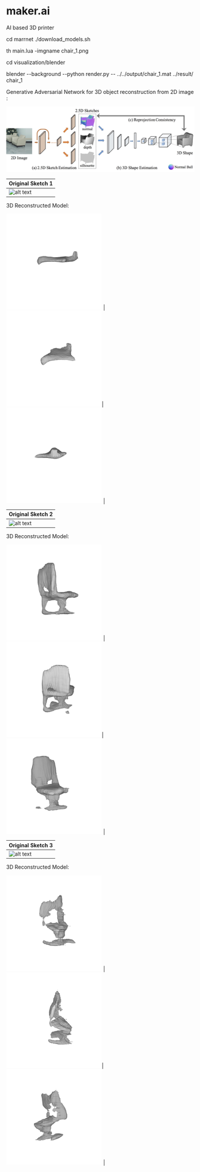 # maker.ai
AI based 3D printer


cd marrnet
./download_models.sh

th main.lua -imgname chair_1.png

cd visualization/blender

blender --background --python render.py -- ../../output/chair_1.mat ../result/ chair_1





Generative Adversarial Network for 3D object reconstruction from 2D image :

![alt text](https://github.com/srihari2761/maker.ai/blob/master/model.jpg)



| Original Sketch 1| 
| ------------- | 
| ![alt text](https://github.com/srihari2761/maker.ai/blob/master/image/chair_test1.png)| 

3D Reconstructed Model:

![alt text](https://github.com/srihari2761/maker.ai/blob/master/visualization/result/chair_test1_0_view_1.png) | ![alt text](https://github.com/srihari2761/maker.ai/blob/master/visualization/result/chair_test1_0_view_2.png)| ![alt text](https://github.com/srihari2761/maker.ai/blob/master/visualization/result/chair_test1_0_view_3.png)  |



| Original Sketch 2 | 
| ------------- | 
| ![alt text](https://github.com/srihari2761/maker.ai/blob/master/image/chair_test2.png)| 

3D Reconstructed Model:

![alt text](https://github.com/srihari2761/maker.ai/blob/master/visualization/result/chair_test2_0_view_1.png) | ![alt text](https://github.com/srihari2761/maker.ai/blob/master/visualization/result/chair_test2_0_view_2.png)| ![alt text](https://github.com/srihari2761/maker.ai/blob/master/visualization/result/chair_test2_0_view_3.png)  |


| Original Sketch 3| 
| ------------- | 
| ![alt text](https://github.com/srihari2761/maker.ai/blob/master/image/chair_test3.png)| 

3D Reconstructed Model:

![alt text](https://github.com/srihari2761/maker.ai/blob/master/visualization/result/chair_test3_0_view_1.png) | ![alt text](https://github.com/srihari2761/maker.ai/blob/master/visualization/result/chair_test3_0_view_2.png)| ![alt text](https://github.com/srihari2761/maker.ai/blob/master/visualization/result/chair_test3_0_view_3.png)  |
